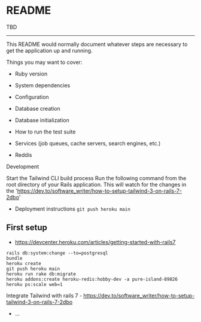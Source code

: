 # README

TBD

---

This README would normally document whatever steps are necessary to get the
application up and running.

Things you may want to cover:

* Ruby version

* System dependencies

* Configuration

* Database creation

* Database initialization

* How to run the test suite

* Services (job queues, cache servers, search engines, etc.)
- Reddis


Development

Start the Tailwind CLI build process
Run the following command from the root directory of your Rails application. This will watch for the changes in the
'https://dev.to/software_writer/how-to-setup-tailwind-3-on-rails-7-2dbo'

* Deployment instructions
`git push heroku main`

## First setup ##
- https://devcenter.heroku.com/articles/getting-started-with-rails7

```
rails db:system:change --to=postgresql
bundle
heroku create
git push heroku main
heroku run rake db:migrate
heroku addons:create heroku-redis:hobby-dev -a pure-island-89826
heroku ps:scale web=1
```

Integrate Tailwind with rails 7 - https://dev.to/software_writer/how-to-setup-tailwind-3-on-rails-7-2dbo


* ...
